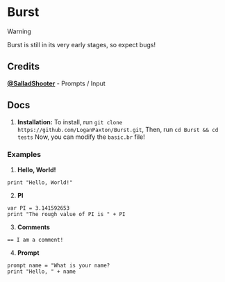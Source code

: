 # Burst
> [!WARNING]
> Burst is still in its very early stages, so expect bugs!

## Credits
**[@SalladShooter](https://github.com/SalladShooter)** - Prompts / Input

## Docs

1. **Installation:**
   To install, run `git clone https://github.com/LoganPaxton/Burst.git`,
   Then, run `cd Burst && cd tests`
   Now, you can modify the `basic.br` file!


### Examples
1. **Hello, World!**
```burst
print "Hello, World!"
```
2. **PI**
```burst
var PI = 3.141592653
print "The rough value of PI is " + PI
```
3. **Comments**
```burst
== I am a comment!
```
4. **Prompt**
```burst
prompt name = "What is your name?
print "Hello, " + name
```
